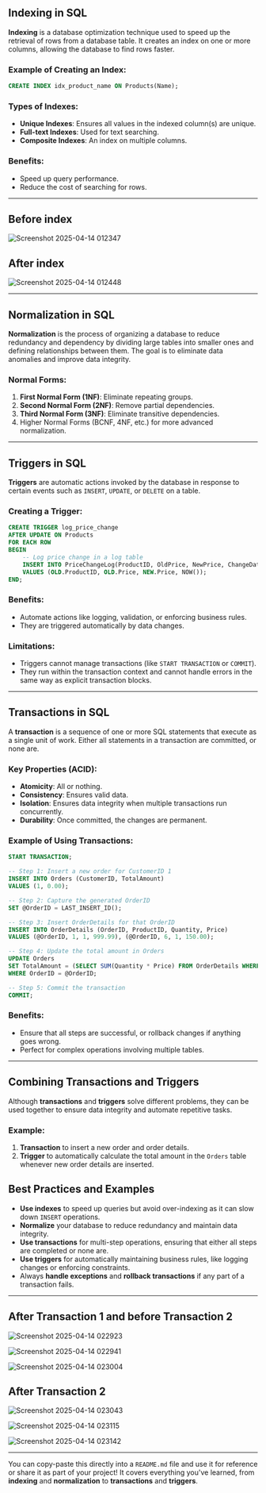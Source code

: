 ## Indexing in SQL

**Indexing** is a database optimization technique used to speed up the retrieval of rows from a database table. It creates an index on one or more columns, allowing the database to find rows faster.

### Example of Creating an Index:
```sql
CREATE INDEX idx_product_name ON Products(Name);
```

### Types of Indexes:
- **Unique Indexes**: Ensures all values in the indexed column(s) are unique.
- **Full-text Indexes**: Used for text searching.
- **Composite Indexes**: An index on multiple columns.

### Benefits:
- Speed up query performance.
- Reduce the cost of searching for rows.

---


## Before index
![Screenshot 2025-04-14 012347](https://github.com/user-attachments/assets/86dbb5a2-5eec-4b6b-b330-d405b9e54ae9)

## After index
![Screenshot 2025-04-14 012448](https://github.com/user-attachments/assets/8733528b-6cd4-42cc-b98d-3e1ac29b088a)


---
## Normalization in SQL

**Normalization** is the process of organizing a database to reduce redundancy and dependency by dividing large tables into smaller ones and defining relationships between them. The goal is to eliminate data anomalies and improve data integrity.

### Normal Forms:
1. **First Normal Form (1NF)**: Eliminate repeating groups.
2. **Second Normal Form (2NF)**: Remove partial dependencies.
3. **Third Normal Form (3NF)**: Eliminate transitive dependencies.
4. Higher Normal Forms (BCNF, 4NF, etc.) for more advanced normalization.

---

## Triggers in SQL

**Triggers** are automatic actions invoked by the database in response to certain events such as `INSERT`, `UPDATE`, or `DELETE` on a table.

### Creating a Trigger:
```sql
CREATE TRIGGER log_price_change
AFTER UPDATE ON Products
FOR EACH ROW
BEGIN
    -- Log price change in a log table
    INSERT INTO PriceChangeLog(ProductID, OldPrice, NewPrice, ChangeDate)
    VALUES (OLD.ProductID, OLD.Price, NEW.Price, NOW());
END;
```

### Benefits:
- Automate actions like logging, validation, or enforcing business rules.
- They are triggered automatically by data changes.

### Limitations:
- Triggers cannot manage transactions (like `START TRANSACTION` or `COMMIT`).
- They run within the transaction context and cannot handle errors in the same way as explicit transaction blocks.

---

## Transactions in SQL

A **transaction** is a sequence of one or more SQL statements that execute as a single unit of work. Either all statements in a transaction are committed, or none are.

### Key Properties (ACID):
- **Atomicity**: All or nothing.
- **Consistency**: Ensures valid data.
- **Isolation**: Ensures data integrity when multiple transactions run concurrently.
- **Durability**: Once committed, the changes are permanent.

### Example of Using Transactions:
```sql
START TRANSACTION;

-- Step 1: Insert a new order for CustomerID 1
INSERT INTO Orders (CustomerID, TotalAmount)
VALUES (1, 0.00);

-- Step 2: Capture the generated OrderID
SET @OrderID = LAST_INSERT_ID();

-- Step 3: Insert OrderDetails for that OrderID
INSERT INTO OrderDetails (OrderID, ProductID, Quantity, Price)
VALUES (@OrderID, 1, 1, 999.99), (@OrderID, 6, 1, 150.00);

-- Step 4: Update the total amount in Orders
UPDATE Orders
SET TotalAmount = (SELECT SUM(Quantity * Price) FROM OrderDetails WHERE OrderID = @OrderID)
WHERE OrderID = @OrderID;

-- Step 5: Commit the transaction
COMMIT;
```

### Benefits:
- Ensure that all steps are successful, or rollback changes if anything goes wrong.
- Perfect for complex operations involving multiple tables.

---

## Combining Transactions and Triggers

Although **transactions** and **triggers** solve different problems, they can be used together to ensure data integrity and automate repetitive tasks.

### Example:
1. **Transaction** to insert a new order and order details.
2. **Trigger** to automatically calculate the total amount in the `Orders` table whenever new order details are inserted.


## Best Practices and Examples

- **Use indexes** to speed up queries but avoid over-indexing as it can slow down `INSERT` operations.
- **Normalize** your database to reduce redundancy and maintain data integrity.
- **Use transactions** for multi-step operations, ensuring that either all steps are completed or none are.
- **Use triggers** for automatically maintaining business rules, like logging changes or enforcing constraints.
- Always **handle exceptions** and **rollback transactions** if any part of a transaction fails.

---


## After Transaction 1 and before Transaction 2
![Screenshot 2025-04-14 022923](https://github.com/user-attachments/assets/deba157f-f1c9-4f62-a602-f1ed586a6917)

![Screenshot 2025-04-14 022941](https://github.com/user-attachments/assets/eb881690-1eda-4fb7-b8b6-25e48189ad54)

![Screenshot 2025-04-14 023004](https://github.com/user-attachments/assets/e8ad0e51-5bb9-4687-a0f6-b841e52fc39a)


## After Transaction 2
![Screenshot 2025-04-14 023043](https://github.com/user-attachments/assets/3d5f5433-3eb9-40e8-bb3c-de3184026003)

![Screenshot 2025-04-14 023115](https://github.com/user-attachments/assets/4aba8489-e06a-409f-a64b-96eb7c28f899)

![Screenshot 2025-04-14 023142](https://github.com/user-attachments/assets/14297dca-c8c9-48a8-91aa-df4e886ee4b6)

---

You can copy-paste this directly into a `README.md` file and use it for reference or share it as part of your project! It covers everything you've learned, from **indexing** and **normalization** to **transactions** and **triggers**.

